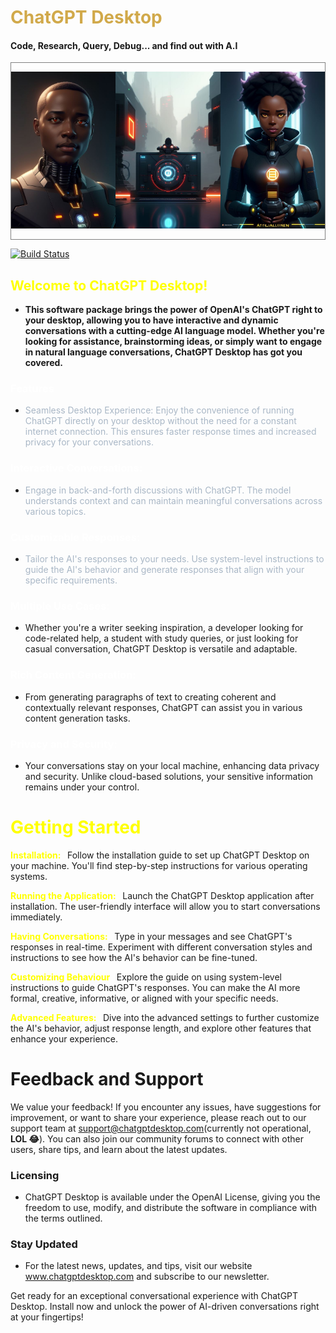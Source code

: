 # <b style="color:#D1A94A">ChatGPT Desktop</b>
#### Code, Research, Query, Debug... and find out with A.I

<div style="display:flex;justify-content:center;align-items:center;border:1px solid grey;padding:0 ">

![N|Solid](/src/main/resources/chat/gpt/chatgpt_desktop/mn.jpg)

![N|Solid](/src/main/resources/chat/gpt/chatgpt_desktop/computer.jpg)

![N|Solid](/src/main/resources/chat/gpt/chatgpt_desktop/woman.jpg)

</div>

[![Build Status](https://travis-ci.org/joemccann/dillinger.svg?branch=master)](https://travis-ci.org/joemccann/dillinger)

## **<b style='color:yellow'>Welcome to ChatGPT Desktop!</b>**

- **This software package brings the power of OpenAI's ChatGPT right to your desktop, allowing you to have interactive and dynamic conversations with a cutting-edge AI language model. Whether you're looking for assistance, brainstorming ideas, or simply want to engage in natural language conversations, ChatGPT Desktop has got you covered.**

### <p style="color:white">Features</p>
- <p style="color:#A9B7C6" >Seamless Desktop Experience: Enjoy the convenience of running ChatGPT directly on your desktop without the need for a constant internet connection. This ensures faster response times and increased privacy for your conversations.
</p>

### <p style="color:white">Interactive Conversations:</p>
- <p style="color:#A9B7C6">Engage in back-and-forth discussions with ChatGPT. The model understands context and can maintain meaningful conversations across various topics.

### <p style="color:white">Customizable Responses:</p>
- <p style="color:#A9B7C6" >Tailor the AI's responses to your needs. Use system-level instructions to guide the AI's behavior and generate responses that align with your specific requirements.
</p>

 
### <p style="color:white">Multiple Use Cases:</p>
- Whether you're a writer seeking inspiration, a developer looking for code-related help, a student with study queries, or just looking for casual conversation, ChatGPT Desktop is versatile and adaptable.
 
### <p style="color:white">Rich Content Generation:</p>
- From generating paragraphs of text to creating coherent and contextually relevant responses, ChatGPT can assist you in various content generation tasks.


### <p style="color:white">Privacy and Security: </p>
- Your conversations stay on your local machine, enhancing data privacy and security. Unlike cloud-based solutions, your sensitive information remains under your control.

# <b style="color:yellow">Getting Started</b>
**<b style="color:yellow">Installation: &nbsp;</b>** Follow the installation guide to set up ChatGPT Desktop on your machine. You'll find step-by-step instructions for various operating systems.

**<b style="color:yellow">Running the Application: &nbsp;</b>** Launch the ChatGPT Desktop application after installation. The user-friendly interface will allow you to start conversations immediately.

**<b style="color:yellow">Having Conversations: &nbsp;</b>** Type in your messages and see ChatGPT's responses in real-time. Experiment with different conversation styles and instructions to see how the AI's behavior can be fine-tuned.

**<b style="color:yellow">Customizing Behaviour &nbsp;</b>** Explore the guide on using system-level instructions to guide ChatGPT's responses. You can make the AI more formal, creative, informative, or aligned with your specific needs.

**<b style="color:yellow">Advanced Features: &nbsp;</b>** Dive into the advanced settings to further customize the AI's behavior, adjust response length, and explore other features that enhance your experience.

# Feedback and Support
We value your feedback! If you encounter any issues, have suggestions for improvement, or want to share your experience, please reach out to our support team at support@chatgptdesktop.com(currently not operational, **LOL 😂**). You can also join our community forums to connect with other users, share tips, and learn about the latest updates.

### Licensing
- ChatGPT Desktop is available under the OpenAI License, giving you the freedom to use, modify, and distribute the software in compliance with the terms outlined.

### Stay Updated
- For the latest news, updates, and tips, visit our website www.chatgptdesktop.com and subscribe to our newsletter.

Get ready for an exceptional conversational experience with ChatGPT Desktop. Install now and unlock the power of AI-driven conversations right at your fingertips!